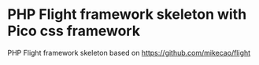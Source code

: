 # PHP Flight framework skeleton with Pico css framework
PHP Flight framework skeleton based on https://github.com/mikecao/flight
